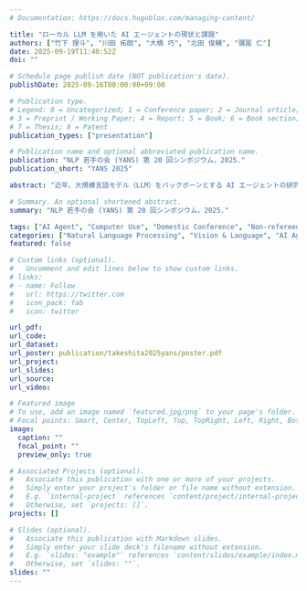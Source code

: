 ```yaml
---
# Documentation: https://docs.hugoblox.com/managing-content/

title: "ローカル LLM を用いた AI エージェントの現状と課題"
authors: ["竹下 理斗", "川田 拓朗", "大橋 巧", "北田 俊輔", "彌冨 仁"]
date: 2025-09-19T11:40:52Z
doi: ""

# Schedule page publish date (NOT publication's date).
publishDate: 2025-09-16T00:00:00+09:00

# Publication type.
# Legend: 0 = Uncategorized; 1 = Conference paper; 2 = Journal article;
# 3 = Preprint / Working Paper; 4 = Report; 5 = Book; 6 = Book section;
# 7 = Thesis; 8 = Patent
publication_types: ["presentation"]

# Publication name and optional abbreviated publication name.
publication: "NLP 若手の会 (YANS) 第 20 回シンポジウム，2025."
publication_short: "YANS 2025"

abstract: "近年、大規模言語モデル（LLM）をバックボーンとする AI エージェントの研究が急速に発展している。特に GPT-4o や Gemini などの高性能なクローズド大規模モデルが広く利用されているが、一方で、利用コスト・透明性・データ主権の課題が指摘されている。本研究ではローカル環境で動作可能な軽量 LLM（ローカル LLM）に着目し、AI エージェントとしての可用性を評価した。LLM でも難易度が高いデスクトップ環境アプリケーションの操作タスクを含むベンチマーク OSWorld を用い、複数のローカル LLM を AI エージェントとして活用し、タスク成功率と推論過程を比較した。その結果、いずれのローカル LLM もクローズド大型モデルに比べて性能は大幅に劣るものの、モデル規模の拡大に伴いタスク成功率の改善傾向が確認された。"

# Summary. An optional shortened abstract.
summary: "NLP 若手の会 (YANS) 第 20 回シンポジウム，2025."

tags: ["AI Agent", "Computer Use", "Domestic Conference", "Non-refereed", "YANS"]
categories: ["Natural Language Processing", "Vision & Language", "AI Agent"]
featured: false

# Custom links (optional).
#   Uncomment and edit lines below to show custom links.
# links:
# - name: Follow
#   url: https://twitter.com
#   icon_pack: fab
#   icon: twitter

url_pdf:
url_code:
url_dataset:
url_poster: publication/takeshita2025yans/poster.pdf
url_project:
url_slides:
url_source:
url_video:

# Featured image
# To use, add an image named `featured.jpg/png` to your page's folder. 
# Focal points: Smart, Center, TopLeft, Top, TopRight, Left, Right, BottomLeft, Bottom, BottomRight.
image:
  caption: ""
  focal_point: ""
  preview_only: true

# Associated Projects (optional).
#   Associate this publication with one or more of your projects.
#   Simply enter your project's folder or file name without extension.
#   E.g. `internal-project` references `content/project/internal-project/index.md`.
#   Otherwise, set `projects: []`.
projects: []

# Slides (optional).
#   Associate this publication with Markdown slides.
#   Simply enter your slide deck's filename without extension.
#   E.g. `slides: "example"` references `content/slides/example/index.md`.
#   Otherwise, set `slides: ""`.
slides: ""
---
```


